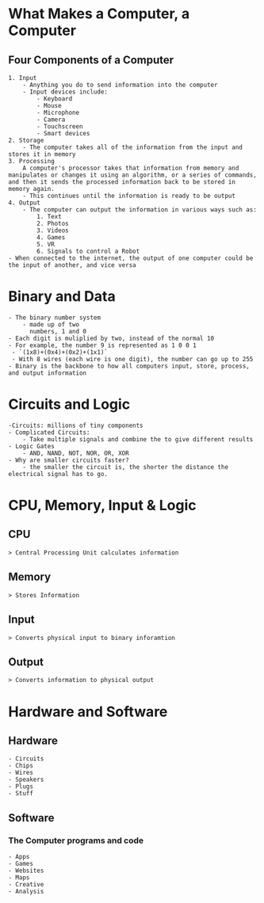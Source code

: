 # What Makes a Computer, a Computer
## Four Components of a Computer
    1. Input
        - Anything you do to send information into the computer
        - Input devices include:
            - Keyboard
            - Mouse
            - Microphone
            - Camera
            - Touchscreen
            - Smart devices
    2. Storage
        - The computer takes all of the information from the input and stores it in memory
    3. Processing
        A computer's processor takes that information from memory and manipulates or changes it using an algorithm, or a series of commands, and then it sends the processed information back to be stored in memory again. 
        - This continues until the information is ready to be output
    4. Output
        - The computer can output the information in various ways such as:
            1. Text
            2. Photos
            3. Videos
            4. Games
            5. VR
            6. Signals to control a Robot
    - When connected to the internet, the output of one computer could be the input of another, and vice versa
# Binary and Data
    - The binary number system
        - made up of two 
          numbers, 1 and 0
    - Each digit is muliplied by two, instead of the normal 10
    - For example, the number 9 is represented as 1 0 0 1
     - `(1x8)+(0x4)+(0x2)+(1x1)`
     - With 8 wires (each wire is one digit), the number can go up to 255
    - Binary is the backbone to how all computers input, store, process, and output information
# Circuits and Logic
    -Circuits: millions of tiny components
    - Complicated Circuits:
        - Take multiple signals and combine the to give different results
    - Logic Gates
        - AND, NAND, NOT, NOR, OR, XOR
    - Why are smaller circuits faster?
        - the smaller the circuit is, the shorter the distance the electrical signal has to go.
    
# CPU, Memory, Input & Logic
## CPU
    > Central Processing Unit calculates information
## Memory
    > Stores Information
## Input
    > Converts physical input to binary inforamtion
## Output
    > Converts information to physical output

# Hardware and Software
## Hardware
    - Circuits
    - Chips
    - Wires
    - Speakers
    - Plugs
    - Stuff
## Software
### The Computer programs and code
    - Apps
    - Games
    - Websites
    - Maps
    - Creative
    - Analysis


